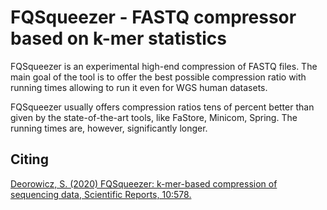 # FQSqueezer - FASTQ compressor based on k-mer statistics

FQSqueezer is an experimental high-end compression of FASTQ files. The main goal of the tool is to offer the best possible compression ratio with running times allowing to run it even for WGS human datasets.

FQSqueezer usually offers compression ratios tens of percent better than given by the state-of-the-art tools, like FaStore, Minicom, Spring. The running times are, however, significantly longer.

## Citing
[Deorowicz, S. (2020) FQSqueezer: k-mer-based compression of sequencing data, Scientific Reports, 10:578.](https://www.nature.com/articles/s41598-020-57452-6)
